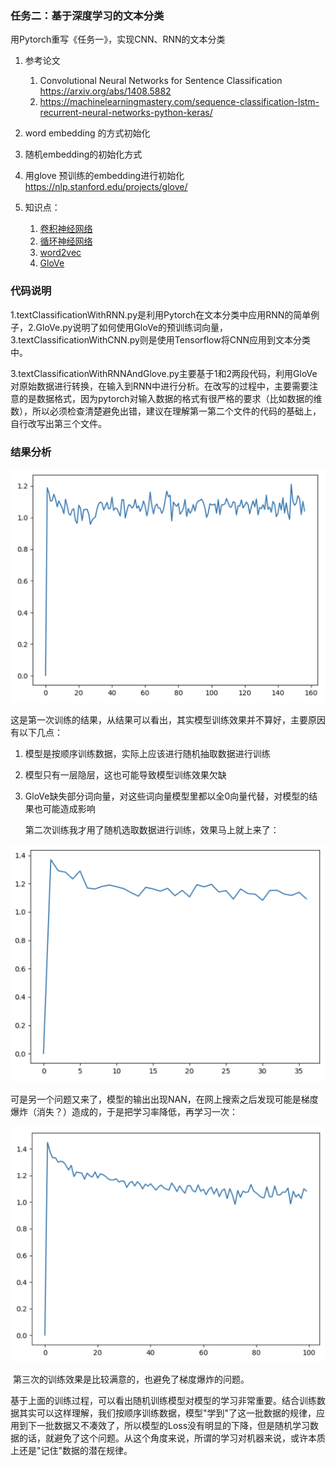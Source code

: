 ### 任务二：基于深度学习的文本分类

用Pytorch重写《任务一》，实现CNN、RNN的文本分类

1. 参考论文

   1. Convolutional Neural Networks for Sentence Classification <https://arxiv.org/abs/1408.5882>
   2. <https://machinelearningmastery.com/sequence-classification-lstm-recurrent-neural-networks-python-keras/>

2. word embedding 的方式初始化

3. 随机embedding的初始化方式

4. 用glove 预训练的embedding进行初始化 https://nlp.stanford.edu/projects/glove/

5. 知识点：

   1. [卷积神经网络](<https://jesseyule.github.io/machinelearning/cnn/content.html>)
   2. [循环神经网络](<https://jesseyule.github.io/machinelearning/rnn/content.html>)
   3. [word2vec](<https://jesseyule.github.io/naturallanguage/word2vec/content.html>)
   4. [GloVe](<https://jesseyule.github.io/naturallanguage/gloVe/content.html>)

   

### 代码说明

​	1.textClassificationWithRNN.py是利用Pytorch在文本分类中应用RNN的简单例子，2.GloVe.py说明了如何使用GloVe的预训练词向量，3.textClassificationWithCNN.py则是使用Tensorflow将CNN应用到文本分类中。

​	3.textClassificationWithRNNAndGlove.py主要基于1和2两段代码，利用GloVe对原始数据进行转换，在输入到RNN中进行分析。在改写的过程中，主要需要注意的是数据格式，因为pytorch对输入数据的格式有很严格的要求（比如数据的维数），所以必须检查清楚避免出错，建议在理解第一第二个文件的代码的基础上，自行改写出第三个文件。

### 结果分析

 ![plot](result/plot.png)

​	这是第一次训练的结果，从结果可以看出，其实模型训练效果并不算好，主要原因有以下几点：

1. 模型是按顺序训练数据，实际上应该进行随机抽取数据进行训练

2. 模型只有一层隐层，这也可能导致模型训练效果欠缺

3. GloVe缺失部分词向量，对这些词向量模型里都以全0向量代替，对模型的结果也可能造成影响

   第二次训练我才用了随机选取数据进行训练，效果马上就上来了：

![plot2](result/plot2.png)

​	可是另一个问题又来了，模型的输出出现NAN，在网上搜索之后发现可能是梯度爆炸（消失？）造成的，于是把学习率降低，再学习一次：

![plot3](result/plot3.png)

​	第三次的训练效果是比较满意的，也避免了梯度爆炸的问题。

​	基于上面的训练过程，可以看出随机训练模型对模型的学习非常重要。结合训练数据其实可以这样理解，我们按顺序训练数据，模型"学到"了这一批数据的规律，应用到下一批数据又不凑效了，所以模型的Loss没有明显的下降，但是随机学习数据的话，就避免了这个问题。从这个角度来说，所谓的学习对机器来说，或许本质上还是"记住"数据的潜在规律。